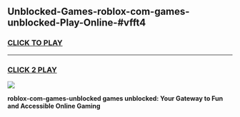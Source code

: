 
## Unblocked-Games-roblox-com-games-unblocked-Play-Online-#vfft4
<h3>
<a href="https://premium.freeplayer.one?title=roblox-com-games-unblocked&ref=27F">CLICK TO PLAY</a></h3>
<hr>

<h3>
<a href="https://premium.freeplayer.one?title=roblox-com-games-unblocked&ref=27F">CLICK 2 PLAY</a>
  
</h3>

<a href="https://premium.freeplayer.one?title=roblox-com-games-unblocked&ref=27F"><img src="https://clearcache.store/games.png"></a>


**roblox-com-games-unblocked games unblocked: Your Gateway to Fun and Accessible Online Gaming**

